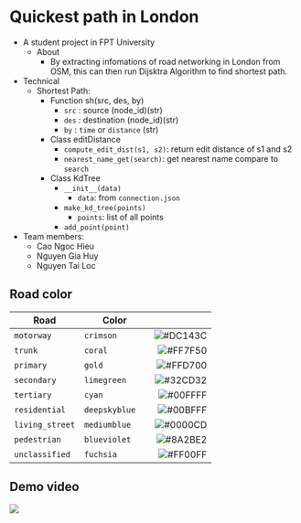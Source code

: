 # Quickest path in London
* A student project in FPT University
   * About
      * By extracting infomations of road networking in London from OSM, this can then run Dijsktra Algorithm to find shortest path.
* Technical
   * Shortest Path:
      * Function sh(src, des, by)
          * `src` : source (node_id)(str)
          * `des` : destination (node_id)(str)
          * `by` : `time` or `distance` (str)
      * Class editDistance
          * `compute_edit_dist(s1, s2)`: return edit distance of s1 and s2
          * `nearest_name_get(search)`: get nearest name compare to `search`
      * Class KdTree
          * `__init__(data)` 
              * `data`: from `connection.json`
          * `make_kd_tree(points)` 
              * `points`: list of all points
          * `add_point(point)`
* Team members: 
    * Cao Ngoc Hieu
    * Nguyen Gia Huy
    * Nguyen Tai Loc
## Road color

| Road                       | Color | |
|----------------------------|:----------------:|--------:|
| `motorway`                 | `crimson      `|![#DC143C](https://via.placeholder.com/15/DC143C/000000?text=+) |
| `trunk`                    | `coral        `|![#FF7F50](https://via.placeholder.com/15/FF7F50/000000?text=+)             | 
| `primary`                  | `gold         `|![#FFD700](https://via.placeholder.com/15/FFD700/000000?text=+)           | 
| `secondary`                | `limegreen    `|![#32CD32](https://via.placeholder.com/15/32CD32/000000?text=+)   |
| `tertiary`                 | `cyan         `|![#00FFFF](https://via.placeholder.com/15/00FFFF/000000?text=+) | 
| `residential`              | `deepskyblue  `|![#00BFFF](https://via.placeholder.com/15/00BFFF/000000?text=+)           | 
| `living_street`            | `mediumblue   `|![#0000CD](https://via.placeholder.com/15/0000CD/000000?text=+)           | 
| `pedestrian`               | `blueviolet   `|![#8A2BE2](https://via.placeholder.com/15/8A2BE2/000000?text=+)     | 
| `unclassified`             | `fuchsia      `|![#FF00FF](https://via.placeholder.com/15/FF00FF/000000?text=+)    | 

## Demo video
![](demo.gif)
